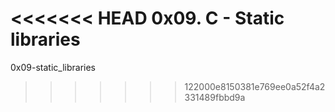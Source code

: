 <<<<<<< HEAD
0x09. C - Static libraries
=======
0x09-static_libraries
>>>>>>> 122000e8150381e769ee0a52f4a2331489fbbd9a
